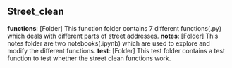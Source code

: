 ## Street_clean

**functions**: [Folder] This function folder contains 7 different functions(.py) which deals with different parts of street addresses.
**notes**: [Folder] This notes folder are two notebooks(.ipynb) which are used to explore and modify the different functions.
**test**: [Folder] This test folder contains a test function to test whether the street clean functions work.